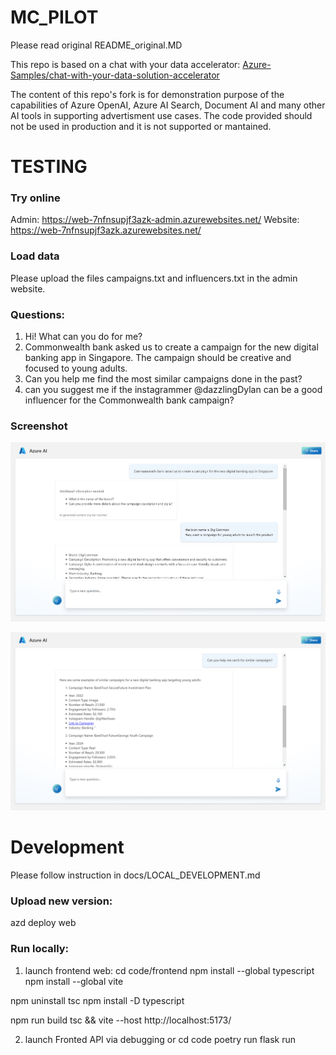 # MC_PILOT
Please read original README_original.MD

This repo is based on a chat with your data accelerator: [Azure-Samples/chat-with-your-data-solution-accelerator](https://github.com/Azure-Samples/chat-with-your-data-solution-accelerator)

The content of this repo's fork is for demonstration purpose of the capabilities of Azure OpenAI, Azure AI Search, Document AI and many other AI tools in supporting advertisment use cases. The code provided should not be used in production and it is not supported or mantained.

# TESTING

### Try online
Admin: https://web-7nfnsupjf3azk-admin.azurewebsites.net/
Website: https://web-7nfnsupjf3azk.azurewebsites.net/

### Load data
Please upload the files campaigns.txt and influencers.txt in the admin website.

### Questions:

1. Hi! What can you do for me?
2. Commonwealth bank asked us to create a campaign for the new digital banking app in Singapore. The campaign should be creative and focused to young adults.
3. Can you help me find the most similar campaigns done in the past?
4. can you suggest me if the instagrammer @dazzlingDylan can be a good influencer for the Commonwealth bank campaign?

### Screenshot
![Testing screenshot](/docs/images/screenshot1.png)

![Testing screenshot 2](/docs/images/screenshot2.png)


# Development

Please follow instruction in docs/LOCAL_DEVELOPMENT.md

### Upload new version:
azd deploy web

### Run locally:
1. launch frontend web:
cd code/frontend
npm install --global typescript
npm install --global vite

npm uninstall tsc
npm install -D typescript

npm run build
tsc && vite --host
http://localhost:5173/

2. launch Fronted API via debugging
or
cd code
poetry run flask run
